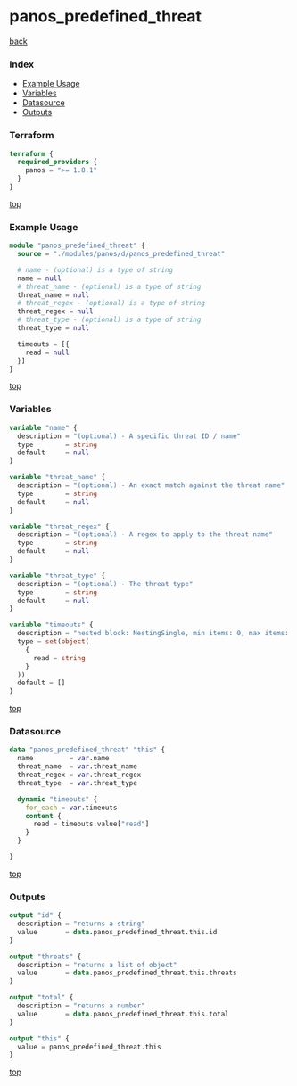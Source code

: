 # panos_predefined_threat

[back](../panos.md)

### Index

- [Example Usage](#example-usage)
- [Variables](#variables)
- [Datasource](#datasource)
- [Outputs](#outputs)

### Terraform

```terraform
terraform {
  required_providers {
    panos = ">= 1.8.1"
  }
}
```

[top](#index)

### Example Usage

```terraform
module "panos_predefined_threat" {
  source = "./modules/panos/d/panos_predefined_threat"

  # name - (optional) is a type of string
  name = null
  # threat_name - (optional) is a type of string
  threat_name = null
  # threat_regex - (optional) is a type of string
  threat_regex = null
  # threat_type - (optional) is a type of string
  threat_type = null

  timeouts = [{
    read = null
  }]
}
```

[top](#index)

### Variables

```terraform
variable "name" {
  description = "(optional) - A specific threat ID / name"
  type        = string
  default     = null
}

variable "threat_name" {
  description = "(optional) - An exact match against the threat name"
  type        = string
  default     = null
}

variable "threat_regex" {
  description = "(optional) - A regex to apply to the threat name"
  type        = string
  default     = null
}

variable "threat_type" {
  description = "(optional) - The threat type"
  type        = string
  default     = null
}

variable "timeouts" {
  description = "nested block: NestingSingle, min items: 0, max items: 0"
  type = set(object(
    {
      read = string
    }
  ))
  default = []
}
```

[top](#index)

### Datasource

```terraform
data "panos_predefined_threat" "this" {
  name         = var.name
  threat_name  = var.threat_name
  threat_regex = var.threat_regex
  threat_type  = var.threat_type

  dynamic "timeouts" {
    for_each = var.timeouts
    content {
      read = timeouts.value["read"]
    }
  }

}
```

[top](#index)

### Outputs

```terraform
output "id" {
  description = "returns a string"
  value       = data.panos_predefined_threat.this.id
}

output "threats" {
  description = "returns a list of object"
  value       = data.panos_predefined_threat.this.threats
}

output "total" {
  description = "returns a number"
  value       = data.panos_predefined_threat.this.total
}

output "this" {
  value = panos_predefined_threat.this
}
```

[top](#index)